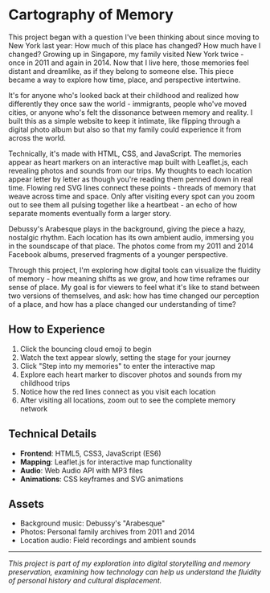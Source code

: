 # Cartography of Memory

This project began with a question I've been thinking about since moving to New York last year: How much of this place has changed? How much have I changed? Growing up in Singapore, my family visited New York twice - once in 2011 and again in 2014. Now that I live here, those memories feel distant and dreamlike, as if they belong to someone else. This piece became a way to explore how time, place, and perspective intertwine.

It's for anyone who's looked back at their childhood and realized how differently they once saw the world - immigrants, people who've moved cities, or anyone who's felt the dissonance between memory and reality. I built this as a simple website to keep it intimate, like flipping through a digital photo album but also so that my family could experience it from across the world.

Technically, it's made with HTML, CSS, and JavaScript. The memories appear as heart markers on an interactive map built with Leaflet.js, each revealing photos and sounds from our trips. My thoughts to each location appear letter by letter as though you're reading them penned down in real time. Flowing red SVG lines connect these points - threads of memory that weave across time and space. Only after visiting every spot can you zoom out to see them all pulsing together like a heartbeat - an echo of how separate moments eventually form a larger story.

Debussy's Arabesque plays in the background, giving the piece a hazy, nostalgic rhythm. Each location has its own ambient audio, immersing you in the soundscape of that place. The photos come from my 2011 and 2014 Facebook albums, preserved fragments of a younger perspective.

Through this project, I'm exploring how digital tools can visualize the fluidity of memory - how meaning shifts as we grow, and how time reframes our sense of place. My goal is for viewers to feel what it's like to stand between two versions of themselves, and ask: how has time changed our perception of a place, and how has a place changed our understanding of time?

## How to Experience

1. Click the bouncing cloud emoji to begin
2. Watch the text appear slowly, setting the stage for your journey
3. Click "Step into my memories" to enter the interactive map
4. Explore each heart marker to discover photos and sounds from my childhood trips
5. Notice how the red lines connect as you visit each location
6. After visiting all locations, zoom out to see the complete memory network

## Technical Details

- **Frontend**: HTML5, CSS3, JavaScript (ES6)
- **Mapping**: Leaflet.js for interactive map functionality
- **Audio**: Web Audio API with MP3 files
- **Animations**: CSS keyframes and SVG animations

## Assets

- Background music: Debussy's "Arabesque"
- Photos: Personal family archives from 2011 and 2014
- Location audio: Field recordings and ambient sounds

---

_This project is part of my exploration into digital storytelling and memory preservation, examining how technology can help us understand the fluidity of personal history and cultural displacement._
